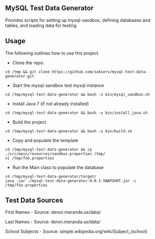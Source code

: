 MySQL Test Data Generator
-------------------------

Provides scripts for setting up mysql-sandbox, defining databases and tables, and loading data for testing

Usage
-----

The following outlines how to use this project.

* Clone the repo:
```
cd /tmp && git clone https://github.com/sakserv/mysql-test-data-generator.git
```

* Start the mysql-sandbox test mysql instance
```
cd /tmp/mysql-test-data-generator && bash -x bin/mysql_sandbox.sh
```

* Install Java 7 (if not already installed)
```
cd /tmp/mysql-test-data-generator && bash -x bin/install_java.sh
```

* Build the project
```
cd /tmp/mysql-test-data-generator && bash -x bin/build.sh
```

* Copy and populate the template
```
cd /tmp/mysql-test-data-generator && cp ./src/main/resources/sandbox.properties /tmp/
vi /tmp/foo.properties
```

* Run the Main class to populate the database
```
cd /tmp/mysql-test-data-generator/target/
java -jar ./mysql-test-data-generator-0.0.1-SNAPSHOT.jar -c /tmp/foo.properties
```

Test Data Sources
---------------------
First Names - Source: deron.meranda.us/data/

Last Names - Source: deron.meranda.us/data/

School Subjects - Source: simple.wikipedia.org/wiki/Subject_(school)
